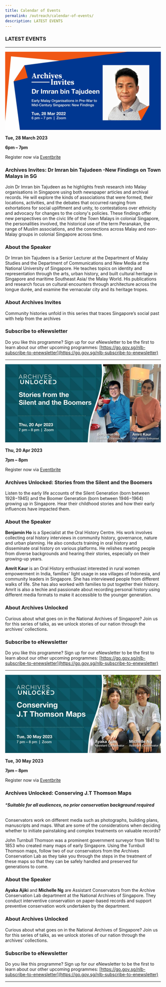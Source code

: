 ```yaml
---
title: Calendar of Events
permalink: /outreach/calendar-of-events/
description: LATEST EVENTS
---
```

### LATEST EVENTS

___________________________________________________________________
![](/images/AI%20Mar%202023_Eventbrite%20Web%20Banner.jpg)

**Tue, 28 March 2023**

**6pm – 7pm**

Register now via [Eventbrite](https://www.eventbrite.sg/e/archives-invites-dr-imran-bin-tajudeen-new-findings-on-town-malays-in-sg-tickets-518404691387)

### Archives Invites: Dr Imran bin Tajudeen -New Findings on Town Malays in SG

Join Dr Imran bin Tajudeen as he highlights fresh research into Malay organisations in Singapore using both newspaper articles and archival records. He will explore the kinds of associations that were formed, their locations, activities, and the debates that occurred ranging from exhortations for social upliftment and unity, to contestations over ethnicity and advocacy for changes to the colony's policies. These findings offer new perspectives on the civic life of the Town Malays in colonial Singapore, the personalities involved, the historical use of the term Peranakan, the range of Muslim associations, and the connections across Malay and non-Malay groups in colonial Singapore across time.

### About the Speaker
Dr Imran bin Tajudeen is a Senior Lecturer at the Department of Malay Studies and the Department of Communications and New Media at the National University of Singapore. He teaches topics on identity and representation through the arts, urban history, and built cultural heritage in Singapore and maritime Southeast Asia/ the Malay World. His publications and research focus on cultural encounters through architecture across the longue durée, and examine the vernacular city and its heritage tropes.

### About Archives Invites
Community histories unfold in this series that traces Singapore’s social past with help from the archives

### Subscribe to eNewsletter
Do you like this programme? Sign up for our eNewsletter to be the first to learn about our other upcoming programmes: [https://go.gov.sg/nlb-subscribe-to-enewsletter](https://go.gov.sg/nlb-subscribe-to-enewsletter)

__________________________________________________________
![](/images/Calendar%20of%20Events/AU%20Apr%202023_Eventbrite%20Web%20Banner.jpg)

**Thu, 20 Apr 2023**

**7pm – 8pm**

Register now via [Eventbrite](https://www.eventbrite.sg/e/archives-unlocked-stories-from-the-silent-and-the-boomers-tickets-556396786767)

### Archives Unlocked: Stories from the Silent and the Boomers

Listen to the early life accounts of the Silent Generation (born between 1928−1945) and the Boomer Generation (born between 1946−1964) growing up in Singapore. Hear their childhood stories and how their early influences have impacted them.

### About the Speaker
**Benjamin Ho** is a Specialist at the Oral History Centre. His work involves collecting oral history interviews in community history, governance, nature and urban planning. He also conducts training in oral history and disseminate oral history on various platforms. He relishes meeting people from diverse backgrounds and hearing their stories, especially on their growing-up years.

**Amrit Kaur** is an Oral History enthusiast interested in rural women empowerment in India, families' light usage in sea villages of Indonesia, and community leaders in Singapore. She has interviewed people from different walks of life. She has also worked with families to put together their history. Amrit is also a techie and passionate about recording personal history using different media formats to make it accessible to the younger generation.

### About Archives Unlocked
Curious about what goes on in the National Archives of Singapore? Join us for this series of talks, as we unlock stories of our nation through the archives’ collections.

### Subscribe to eNewsletter
Do you like this programme? Sign up for our eNewsletter to be the first to learn about our other upcoming programmes: [https://go.gov.sg/nlb-subscribe-to-enewsletter](https://go.gov.sg/nlb-subscribe-to-enewsletter)

__________________________________________________________

![](/images/Calendar%20of%20Events/AU%20May%202023_Eventbrite%20Web%20Banner.jpg)

**Tue, 30 May 2023**

**7pm – 8pm**

Register now via [Eventbrite](https://www.eventbrite.sg/e/archives-unlocked-conserving-jt-thomson-maps-tickets-592257858197)

### Archives Unlocked: Conserving J.T Thomson Maps

###### ***Suitable for all audiences, no prior conservation background required**

Conservators work on different media such as photographs, building plans, manuscripts and maps. What are some of the considerations when deciding whether to initiate painstaking and complex treatments on valuable records?

John Turnbull Thomson was a prominent government surveyor from 1841 to 1853 who created many maps of early Singapore. Using the Turnbull Thomson maps, follow two of our conservators from the Archives Conservation Lab as they take you through the steps in the treatment of these maps so that they can be safely handled and preserved for generations to come.

### About the Speaker
**Ayaka Ajiki** and **Michelle Ng** are Assistant Conservators from the Archive Conservation Lab department at the National Archives of Singapore. They conduct interventive conservation on paper-based records and support preventive conservation work undertaken by the department.

### About Archives Unlocked
Curious about what goes on in the National Archives of Singapore? Join us for this series of talks, as we unlock stories of our nation through the archives’ collections.

### Subscribe to eNewsletter
Do you like this programme? Sign up for our eNewsletter to be the first to learn about our other upcoming programmes: [https://go.gov.sg/nlb-subscribe-to-enewsletter](https://go.gov.sg/nlb-subscribe-to-enewsletter)

__________________________________________________________
